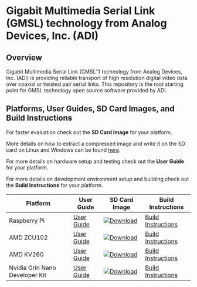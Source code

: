 # Gigabit Multimedia Serial Link (GMSL) technology from Analog Devices, Inc. (ADI)

## Overview
Gigabit Multimedia Serial Link (GMSL™) technology from Analog Devices, Inc. (ADI) is providing reliable transport of high resolution digital video data
over coaxial or twisted pair serial links. This repository is the root starting point for GMSL technology open source software provided by ADI.

## Platforms, User Guides, SD Card Images, and Build Instructions

For faster evaluation check out the **SD Card Image** for your platform.

More details on how to extract a compressed image and write it on the SD card on Linux and Windows can be found [here][sdcard-burn].

[sdcard-burn]: http://github.com/analogdevicesinc/aditof_sdk/blob/master/doc/sdcard_burn.md

For more details on hardware setup and testing check out the **User Guide** for your platform.

For more details on development environment setup and building check out the **Build Instructions** for your platform.

| Platform                       | User Guide         | SD Card Image               | Build Instructions         |
| ------------------------------ | ------------------ | --------------------------- | -------------------------- |
| Raspberry Pi                   | [User Guide][ug-0] | [![Download][dlsh-0]][dl-0] | [Build Instructions][bi-0] |
| AMD ZCU102                     | [User Guide][ug-1] | [![Download][dlsh-1]][dl-1] | [Build Instructions][bi-1] |
| AMD KV260                      | [User Guide][ug-2] | [![Download][dlsh-2]][dl-2] | [Build Instructions][bi-2] |
| Nvidia Orin Nano Developer Kit | [User Guide][ug-3] | [![Download][dlsh-3]][dl-3] | [Build Instructions][bi-3] |

[ug-0]: https://wiki.analog.com/resources/eval/user-guides/ad-gmslcamrpi-adp/ug_rpi
[ug-1]: https://wiki.analog.com/resources/eval/user-guides/ad-gmslcamrpi-adp/ug_amd_kria
[ug-2]: https://wiki.analog.com/playground/gmsl-zcu102-guide
[ug-3]: https://wiki.analog.com/resources/eval/user-guides/ad-gmslcamrpi-adp/ug_nvidia_jetson_orin_nano

[bi-0]: https://github.com/analogdevicesinc/linux/blob/gmsl/rpi-6.1.y/README-GMSL.md
[bi-1]: https://github.com/analogdevicesinc/linux/blob/gmsl/xilinx_v6.1_LTS/README-GMSL.md
[bi-2]: https://github.com/analogdevicesinc/linux/blob/gmsl/xilinx_v6.1_LTS/README-GMSL.md
[bi-3]: https://github.com/analogdevicesinc/linux/blob/gmsl/xilinx_v6.1_LTS/README-GMSL.md

[dlsh-0]: https://img.shields.io/badge/release-RPI_Image-blue.svg
[dlsh-1]: https://img.shields.io/badge/release-ZCU102_Image-blue.svg
[dlsh-2]: https://img.shields.io/badge/release-Kria_Image-blue.svg
[dlsh-3]: https://img.shields.io/badge/release-Nvidia_Orin_Nano_Image-blue.svg

[dl-0]: #none
[dl-1]: #none
[dl-2]: #none
[dl-3]: #none
